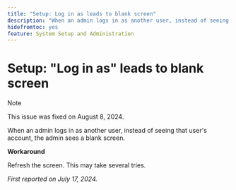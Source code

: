 ```yaml
---
title: "Setup: Log in as leads to blank screen"
description: "When an admin logs in as another user, instead of seeing that user's account, the admin sees a blank screen."
hidefromtoc: yes
feature: System Setup and Administration
---
```


# Setup: "Log in as" leads to blank screen

>[!NOTE]
>
>This issue was fixed on August 8, 2024.

When an admin logs in as another user, instead of seeing that user's account, the admin sees a blank screen.

**Workaround**

Refresh the screen. This may take several tries.

_First reported on July 17, 2024._
